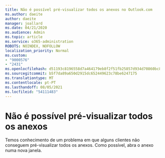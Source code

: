```yaml
---
title: Não é possível pré-visualizar todos os anexos no Outlook.com
ms.author: daeite
author: daeite
manager: joallard
ms.date: 04/21/2020
ms.audience: Admin
ms.topic: article
ms.service: o365-administration
ROBOTS: NOINDEX, NOFOLLOW
localization_priority: Normal
ms.custom:
- "9000576"
- "2431"
ms.openlocfilehash: d51193c8196558d7a464179eb8f2f51fb25857d934d70860bc84c4f1f2bf0389
ms.sourcegitcommit: b5f7da89a650d2915dc652449623c78be6247175
ms.translationtype: MT
ms.contentlocale: pt-PT
ms.lasthandoff: 08/05/2021
ms.locfileid: "54111483"
---
```

# <a name="cant-preview-all-of-an-attachment"></a>Não é possível pré-visualizar todos os anexos

Temos conhecimento de um problema em que alguns clientes não conseguem pré-visualizar todos os anexos. Como possível, abra o anexo numa nova janela.